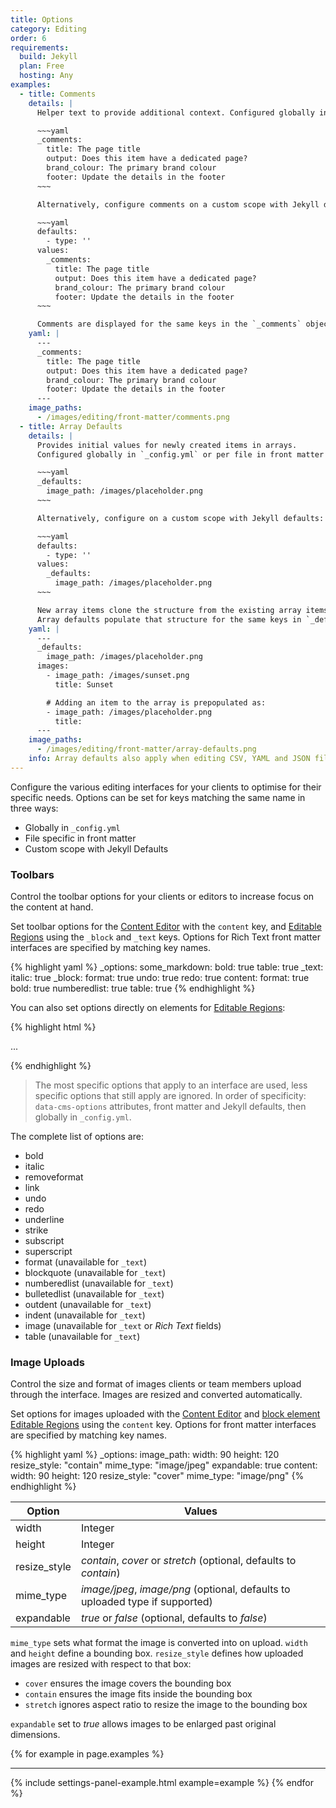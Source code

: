 ```yaml
---
title: Options
category: Editing
order: 6
requirements:
  build: Jekyll
  plan: Free
  hosting: Any
examples:
  - title: Comments
    details: |
      Helper text to provide additional context. Configured globally in `_config.yml` or per file in front matter with a `_comments` object:

      ~~~yaml
      _comments:
        title: The page title
        output: Does this item have a dedicated page?
        brand_colour: The primary brand colour
        footer: Update the details in the footer
      ~~~

      Alternatively, configure comments on a custom scope with Jekyll defaults:

      ~~~yaml
      defaults:
        - type: ''
      values:
        _comments:
          title: The page title
          output: Does this item have a dedicated page?
          brand_colour: The primary brand colour
          footer: Update the details in the footer
      ~~~

      Comments are displayed for the same keys in the `_comments` object.
    yaml: |
      ---
      _comments:
        title: The page title
        output: Does this item have a dedicated page?
        brand_colour: The primary brand colour
        footer: Update the details in the footer
      ---
    image_paths:
      - /images/editing/front-matter/comments.png
  - title: Array Defaults
    details: |
      Provides initial values for newly created items in arrays.
      Configured globally in `_config.yml` or per file in front matter with a `_defaults` object:

      ~~~yaml
      _defaults:
        image_path: /images/placeholder.png
      ~~~

      Alternatively, configure on a custom scope with Jekyll defaults:

      ~~~yaml
      defaults:
        - type: ''
      values:
        _defaults:
          image_path: /images/placeholder.png
      ~~~

      New array items clone the structure from the existing array items.
      Array defaults populate that structure for the same keys in `_defaults`.
    yaml: |
      ---
      _defaults:
        image_path: /images/placeholder.png
      images:
        - image_path: /images/sunset.png
          title: Sunset

        # Adding an item to the array is prepopulated as:
        - image_path: /images/placeholder.png
          title:
      ---
    image_paths:
      - /images/editing/front-matter/array-defaults.png
    info: Array defaults also apply when editing CSV, YAML and JSON files.
---
```


Configure the various editing interfaces for your clients to optimise for their specific needs. Options can be set for keys matching the same name in three ways:

* Globally in `_config.yml`
* File specific in front matter
* Custom scope with Jekyll Defaults


### Toolbars

Control the toolbar options for your clients or editors to increase focus on the content at hand.

Set toolbar options for the [Content Editor](/editing/content-editor/) with the `content` key, and [Editable Regions](/editing/editable-regions/) using the `_block` and `_text` keys. Options for Rich Text front matter interfaces are specified by matching key names.

{% highlight yaml %}
_options:
  some_markdown:
    bold: true
    table: true
  _text:
    italic: true
  _block:
    format: true
    undo: true
    redo: true
  content:
    format: true
    bold: true
    numberedlist: true
    table: true
{% endhighlight %}

You can also set options directly on elements for [Editable Regions](/editing/editable-regions/):

{% highlight html %}
<p class="editable" data-cms-options='{"bold": true, "italic": true}'>...</p>
{% endhighlight %}

> The most specific options that apply to an interface are used, less specific options that still apply are ignored. In order of specificity: `data-cms-options` attributes, front matter and Jekyll defaults, then globally in `_config.yml`.

The complete list of options are:

- bold
- italic
- removeformat
- link
- undo
- redo
- underline
- strike
- subscript
- superscript
- format (unavailable for `_text`)
- blockquote (unavailable for `_text`)
- numberedlist (unavailable for `_text`)
- bulletedlist (unavailable for `_text`)
- outdent (unavailable for `_text`)
- indent (unavailable for `_text`)
- image (unavailable for `_text` or *Rich Text* fields)
- table (unavailable for `_text`)



### Image Uploads

Control the size and format of images clients or team members upload through the interface. Images are resized and converted automatically.

Set options for images uploaded with the [Content Editor](/editing/content-editor/) and [block element Editable Regions](/editing/editable-regions/#block-elements) using the `content` key. Options for front matter interfaces are specified by matching key names.

{% highlight yaml %}
_options:
  image_path:
    width: 90
    height: 120
    resize_style: "contain"
    mime_type: "image/jpeg"
    expandable: true
  content:
    width: 90
    height: 120
    resize_style: "cover"
    mime_type: "image/png"
{% endhighlight %}

| Option | Values |
| ------ | ------ |
| width | Integer |
| height | Integer |
| resize_style | *contain*, *cover* or *stretch* (optional, defaults to *contain*) |
| mime_type | *image/jpeg*, *image/png* (optional, defaults to uploaded type if supported) |
| expandable | *true* or *false* (optional, defaults to *false*) |

`mime_type` sets what format the image is converted into on upload. `width` and `height` define a bounding box. `resize_style` defines how uploaded images are resized with respect to that box:

* `cover` ensures the image covers the bounding box
* `contain` ensures the image fits inside the bounding box
* `stretch` ignores aspect ratio to resize the image to the bounding box

`expandable` set to *true* allows images to be enlarged past original dimensions.

{% for example in page.examples %}
***
{% include settings-panel-example.html example=example %}
{% endfor %}
